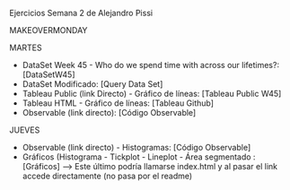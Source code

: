 Ejercicios Semana 2 de Alejandro Pissi 

MAKEOVERMONDAY

MARTES

* DataSet Week 45 - Who do we spend time with across our lifetimes?: [DataSetW45]<!--(https://download.data.world/s/amkf7cy2sua4ptlt4svam33ywnt4h7)--> 
* DataSet Modificado: [Query Data Set]<!--(https://download.data.world/s/z5bofpu3osa6ipy6hzb2hmda56iusr)--> 
* Tableau Public (link Directo) - Gráfico de líneas: [Tableau Public W45]<!--(https://public.tableau.com/app/profile/laura1716/viz/Semana2_16680960800440/LineChart?publish=yes)--> 
* Tableau HTML - Gráfico de líneas: [Tableau Github]<!--(https://laurita911.github.io/infovis/S2/tableauhtml.html)--> 
* Observable (link directo): [Código Observable]<!--(https://observablehq.com/d/80b2d7971d3bae33)--> 

JUEVES

* Observable (link directo) - Histogramas: [Código Observable]<!--(https://observablehq.com/d/e2e5300ce09a268e)--> 
* Gráficos (Histograma - Tickplot - Lineplot - Área segmentado : [Gráficos]<!--(https://laurita911.github.io/infovis/S2/histograma.html)--> 
--> Este último podría llamarse index.html y al pasar el link accede directamente (no pasa por el readme)
